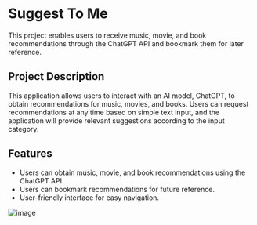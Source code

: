 # Suggest To Me

This project enables users to receive music, movie, and book recommendations through the ChatGPT API and bookmark them for later reference.

## Project Description

This application allows users to interact with an AI model, ChatGPT, to obtain recommendations for music, movies, and books. Users can request recommendations at any time based on simple text input, and the application will provide relevant suggestions according to the input category.

## Features

- Users can obtain music, movie, and book recommendations using the ChatGPT API.
- Users can bookmark recommendations for future reference.
- User-friendly interface for easy navigation.

![image](https://github.com/n1rva/suggesttome/assets/69003252/aabe24a9-6e80-4b84-9807-2db1fc978e10)
